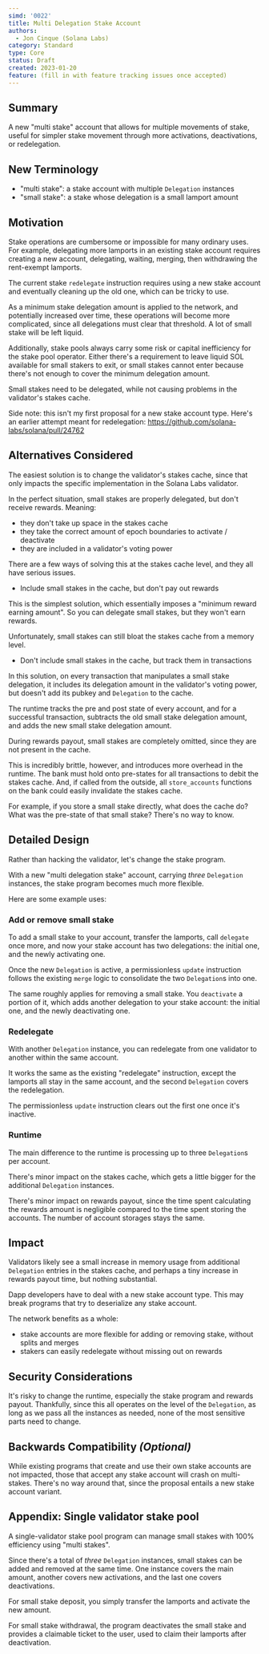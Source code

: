```yaml
---
simd: '0022'
title: Multi Delegation Stake Account
authors:
  - Jon Cinque (Solana Labs)
category: Standard
type: Core
status: Draft
created: 2023-01-20
feature: (fill in with feature tracking issues once accepted)
---
```


## Summary

A new "multi stake" account that allows for multiple movements of stake, useful
for simpler stake movement through more activations, deactivations, or redelegation.

## New Terminology

* "multi stake": a stake account with multiple `Delegation` instances
* "small stake": a stake whose delegation is a small lamport amount

## Motivation

Stake operations are cumbersome or impossible for many ordinary uses. For example,
delegating more lamports in an existing stake account requires creating a new
account, delegating, waiting, merging, then withdrawing the rent-exempt lamports.

The current stake `redelegate` instruction requires using a new stake account and
eventually cleaning up the old one, which can be tricky to use.

As a minimum stake delegation amount is applied to the network, and potentially
increased over time, these operations will become more complicated, since all
delegations must clear that threshold. A lot of small stake will be left liquid.

Additionally, stake pools always carry some risk or capital inefficiency for the
stake pool operator. Either there's a requirement to leave liquid SOL available
for small stakers to exit, or small stakes cannot enter because there's not enough
to cover the minimum delegation amount.

Small stakes need to be delegated, while not causing problems in the validator's
stakes cache.

Side note: this isn't my first proposal for a new stake account type. Here's an earlier
attempt meant for redelegation: https://github.com/solana-labs/solana/pull/24762

## Alternatives Considered

The easiest solution is to change the validator's stakes cache, since that only
impacts the specific implementation in the Solana Labs validator.

In the perfect situation, small stakes are properly delegated, but don't receive
rewards. Meaning:

* they don't take up space in the stakes cache
* they take the correct amount of epoch boundaries to activate / deactivate
* they are included in a validator's voting power

There are a few ways of solving this at the stakes cache level, and they all have
serious issues.

* Include small stakes in the cache, but don't pay out rewards

This is the simplest solution, which essentially imposes a "minimum reward earning
amount". So you can delegate small stakes, but they won't earn rewards.

Unfortunately, small stakes can still bloat the stakes cache from a memory level.

* Don't include small stakes in the cache, but track them in transactions

In this solution, on every transaction that manipulates a small stake delegation, it
includes its delegation amount in the validator's voting power, but doesn't
add its pubkey and `Delegation` to the cache.

The runtime tracks the pre and post state of every account, and for a successful
transaction, subtracts the old small stake delegation amount, and adds the new small
stake delegation amount.

During rewards payout, small stakes are completely omitted, since they are not
present in the cache.

This is incredibly brittle, however, and introduces more overhead in the runtime.
The bank must hold onto pre-states for all transactions to debit the stakes cache. And,
if called from the outside, all `store_accounts` functions on the bank could easily
invalidate the stakes cache.

For example, if you store a small stake directly, what does the cache do? What
was the pre-state of that small stake? There's no way to know.

## Detailed Design

Rather than hacking the validator, let's change the stake program.

With a new "multi delegation stake" account, carrying *three* `Delegation` instances,
the stake program becomes much more flexible.

Here are some example uses:

### Add or remove small stake

To add a small stake to your account, transfer the lamports, call `delegate` once
more, and now your stake account has two delegations: the initial one, and the
newly activating one.

Once the new `Delegation` is active, a permissionless `update` instruction follows
the existing `merge` logic to consolidate the two `Delegation`s into one.

The same roughly applies for removing a small stake. You `deactivate` a portion
of it, which adds another delegation to your stake account: the initial one, and
the newly deactivating one.

### Redelegate

With another `Delegation` instance, you can redelegate from one validator to another
within the same account.

It works the same as the existing "redelegate" instruction, except the lamports
all stay in the same account, and the second `Delegation` covers the redelegation.

The permissionless `update` instruction clears out the first one once it's inactive.

### Runtime

The main difference to the runtime is processing up to three `Delegation`s
per account.

There's minor impact on the stakes cache, which gets a little bigger for the
additional `Delegation` instances.

There's minor impact on rewards payout, since the time spent calculating the rewards
amount is negligible compared to the time spent storing the accounts. The number
of account storages stays the same.

## Impact

Validators likely see a small increase in memory usage from additional `Delegation`
entries in the stakes cache, and perhaps a tiny increase in rewards payout time,
but nothing substantial.

Dapp developers have to deal with a new stake account type. This may break programs
that try to deserialize any stake account.

The network benefits as a whole:

* stake accounts are more flexible for adding or removing stake, without splits and merges
* stakers can easily redelegate without missing out on rewards

## Security Considerations

It's risky to change the runtime, especially the stake program and rewards payout.
Thankfully, since this all operates on the level of the `Delegation`, as long
as we pass all the instances as needed, none of the most sensitive parts need
to change.

## Backwards Compatibility *(Optional)*

While existing programs that create and use their own stake accounts are not impacted,
those that accept any stake account will crash on multi-stakes. There's no way
around that, since the proposal entails a new stake account variant.

## Appendix: Single validator stake pool

A single-validator stake pool program can manage small stakes with 100% efficiency
using "multi stakes".

Since there's a total of *three* `Delegation` instances, small stakes can be added
and removed at the same time. One instance covers the main amount, another covers
new activations, and the last one covers deactivations.

For small stake deposit, you simply transfer the lamports and activate the new amount.

For small stake withdrawal, the program deactivates the small stake and provides
a claimable ticket to the user, used to claim their lamports after deactivation.


